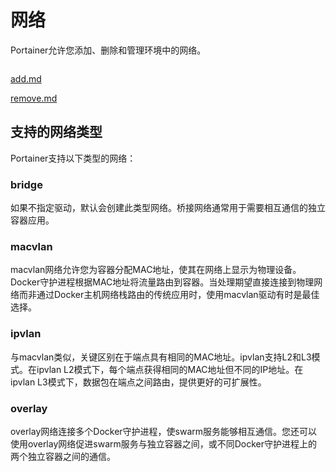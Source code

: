 # 网络

Portainer允许您添加、删除和管理环境中的网络。

<figure><img src="../..//assets/2.20-networks-list.png" alt=""><figcaption></figcaption></figure>

[add.md](add.md)

[remove.md](remove.md)

## 支持的网络类型

Portainer支持以下类型的网络：

### bridge

如果不指定驱动，默认会创建此类型网络。桥接网络通常用于需要相互通信的独立容器应用。

### macvlan

macvlan网络允许您为容器分配MAC地址，使其在网络上显示为物理设备。Docker守护进程根据MAC地址将流量路由到容器。当处理期望直接连接到物理网络而非通过Docker主机网络栈路由的传统应用时，使用macvlan驱动有时是最佳选择。

### ipvlan

与macvlan类似，关键区别在于端点具有相同的MAC地址。ipvlan支持L2和L3模式。在ipvlan L2模式下，每个端点获得相同的MAC地址但不同的IP地址。在ipvlan L3模式下，数据包在端点之间路由，提供更好的可扩展性。

### overlay

overlay网络连接多个Docker守护进程，使swarm服务能够相互通信。您还可以使用overlay网络促进swarm服务与独立容器之间，或不同Docker守护进程上的两个独立容器之间的通信。
